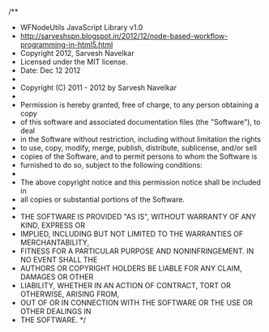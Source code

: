 /**
 * WFNodeUtils JavaScript Library v1.0
 * http://sarveshspn.blogspot.in/2012/12/node-based-workflow-programming-in-html5.html
 * Copyright 2012, Sarvesh Navelkar
 * Licensed under the MIT license.
 * Date: Dec 12 2012
 *
 * Copyright (C) 2011 - 2012 by Sarvesh Navelkar
 *
 * Permission is hereby granted, free of charge, to any person obtaining a copy
 * of this software and associated documentation files (the "Software"), to deal
 * in the Software without restriction, including without limitation the rights
 * to use, copy, modify, merge, publish, distribute, sublicense, and/or sell
 * copies of the Software, and to permit persons to whom the Software is
 * furnished to do so, subject to the following conditions:
 *
 * The above copyright notice and this permission notice shall be included in
 * all copies or substantial portions of the Software.
 *
 * THE SOFTWARE IS PROVIDED "AS IS", WITHOUT WARRANTY OF ANY KIND, EXPRESS OR
 * IMPLIED, INCLUDING BUT NOT LIMITED TO THE WARRANTIES OF MERCHANTABILITY,
 * FITNESS FOR A PARTICULAR PURPOSE AND NONINFRINGEMENT. IN NO EVENT SHALL THE
 * AUTHORS OR COPYRIGHT HOLDERS BE LIABLE FOR ANY CLAIM, DAMAGES OR OTHER
 * LIABILITY, WHETHER IN AN ACTION OF CONTRACT, TORT OR OTHERWISE, ARISING FROM,
 * OUT OF OR IN CONNECTION WITH THE SOFTWARE OR THE USE OR OTHER DEALINGS IN
 * THE SOFTWARE.
 */
